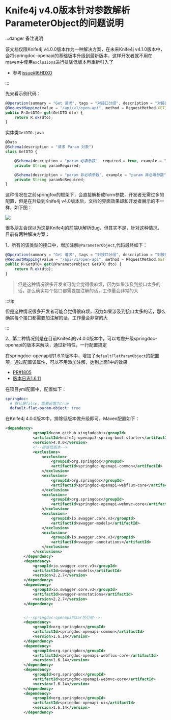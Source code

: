 # Knife4j v4.0版本针对参数解析ParameterObject的问题说明

:::danger 备注说明

该文档仅限Knife4j v4.0.0版本作为一种解决方案，在未来Knife4j v4.1.0版本中，会将springdoc-openapi的基础版本升级到最新版本，这样开发者就不用在maven中使用`exclusions`进行排除低版本再重新引入了

- 参考[issue#I6HDXO](https://gitee.com/xiaoym/knife4j/issues/I6HDXO#note_16433457)

:::  


先来看示例代码：

```javascript
@Operation(summary = "Get 请求", tags = "对接口分组", description = "对接口的作用进行描述")
@RequestMapping(value = "/api/v1/open-api", method = RequestMethod.GET)
public R<GetDTO> get(GetDTO dto) {
    return R.ok(dto);
}

```

实体类`GetDTO.java`

```javascript
@Data
@Schema(description = "请求 Param 对象")
class GetDTO {

    @Schema(description = "param 必填参数", required = true, example = "param 必填参数")
    private String paramRequired;

    @Schema(description = "param 非必填参数", example = "param 非必填参数")
    private String paramNoRequired;
}

```

这种情况在之前springfox的框架下，会直接解析成form参数，开发者无需过多的配置，但是在升级到Knife4j v4.0版本后，文档的界面效果却和开发者展示的不一样，如下图：

![](https://foruda.gitee.com/images/1677155549782859913/581b6993_11519191.png)


很多朋友会误以为这是Knife4j的前端Ui解析Bug，但其实不是，针对这种情况，目前有两种解决方案：


1、所有的该类型的接口中，增加注解`@ParameterObject`,代码最终如下：

```javascript
@Operation(summary = "Get 请求", tags = "对接口分组", description = "对接口的作用进行描述")
@RequestMapping(value = "/api/v1/open-api", method = RequestMethod.GET)
public R<GetDTO> get(@ParameterObject GetDTO dto) {
    return R.ok(dto);
}
```

> 但是这种情况很多开发者可能会觉得很麻烦，因为如果涉及到接口太多的话，那么确实每个接口都需要加注解的话，工作量会非常的大

:::tip

但是这种情况很多开发者可能会觉得很麻烦，因为如果涉及到接口太多的话，那么确实每个接口都需要加注解的话，工作量会非常的大

::: 

2、第二种情况则是在目前Knife4j的v4.0.0版本中，可以考虑升级springdoc-openapi的版本来解决，通过新特性，一行配置搞定

在springdoc-openapi的1.6.11版本中，增加了`defaultFlatParamObject`的配置项，通过配置该属性，可以不用添加注解，达到上面1中的效果
- [PR#1805](https://github.com/springdoc/springdoc-openapi/pull/1805/files#diff-64a102017f6629fba4d58313db9b30ed97a608a2de83e08cc584e942b28bab81)
- [版本日志1.6.11](https://github.com/springdoc/springdoc-openapi/releases/tag/v1.6.11)


在项目yml配置中，配置如下：

```yml
springdoc:
  # 默认是false，需要设置为true
  default-flat-param-object: true
```

在Knife4j 4.0.0版本中，排除低版本做升级即可，Maven配置如下：

```xml
<dependency>
			<groupId>com.github.xingfudeshi</groupId>
			<artifactId>knife4j-openapi3-spring-boot-starter</artifactId>
			<version>4.0.0</version>
			<!--排查低版本-->
			<exclusions>
				<exclusion>
					<groupId>org.springdoc</groupId>
					<artifactId>springdoc-openapi-common</artifactId>
				</exclusion>
				<exclusion>
					<groupId>org.springdoc</groupId>
					<artifactId>springdoc-openapi-webflux-core</artifactId>
				</exclusion>
				<exclusion>
					<groupId>org.springdoc</groupId>
					<artifactId>springdoc-openapi-webmvc-core</artifactId>
				</exclusion>
				<exclusion>
					<groupId>io.swagger.core.v3</groupId>
					<artifactId>swagger-models</artifactId>
				</exclusion>
				<exclusion>
					<groupId>io.swagger.core.v3</groupId>
					<artifactId>swagger-annotations</artifactId>
				</exclusion>
			</exclusions>
		</dependency>
		<dependency>
			<groupId>io.swagger.core.v3</groupId>
			<artifactId>swagger-models</artifactId>
			<version>2.2.7</version>
		</dependency>
		<dependency>
			<groupId>io.swagger.core.v3</groupId>
			<artifactId>swagger-annotations</artifactId>
			<version>2.2.7</version>
		</dependency>


		<!--springdoc-openapi的Jar包引用-->
		<dependency>
			<groupId>org.springdoc</groupId>
			<artifactId>springdoc-openapi-common</artifactId>
			<version>1.6.14</version>
		</dependency>
		<dependency>
			<groupId>org.springdoc</groupId>
			<artifactId>springdoc-openapi-webflux-core</artifactId>
			<version>1.6.14</version>
		</dependency>
		<dependency>
			<groupId>org.springdoc</groupId>
			<artifactId>springdoc-openapi-webmvc-core</artifactId>
			<version>1.6.14</version>
		</dependency>
		<dependency>
			<groupId>org.springdoc</groupId>
			<artifactId>springdoc-openapi-ui</artifactId>
			<version>1.6.14</version>
		</dependency>


```
